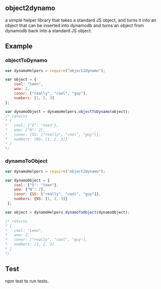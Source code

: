 ## object2dynamo

a simple helper library that takes a standard JS object, and turns it into an object that can be inserted into dynamodb and turns an object from dynamodb back into a standard JS object. 

## Example

### objectToDynamo

```js
var dynamoHelpers = require("object2dynamo");

var object = {
	cool: "teen",
	wow: 2,
	conor: ["really", "cool", "guy"],
	numbers: [1, 2, 3]
};

var dynamoObject = dynamoHelpers.objectToDynamo(object); 
/* returns
* {
*	cool: {"S": "teen"},
*	wow: {"N": 2},
*	conor: {SS: ["really", "cool", "guy"]},
*	numbers: {NS: [1, 2, 3]}
* }
*/

```

### dynamoToObject

```js
var dynamoHelpers = require("object2dynamo");

var dynamoObject = {
	cool: {"S": "teen"},
	wow: {"N": 2},
	conor: {SS: ["really", "cool", "guy"]},
	numbers: {NS: [1, 2, 3]}
 };

var object = dynamoHelpers.dynamoToObject(dynamoObject);

/* returns 
* {
*	cool: "teen",
*	wow: 2,
*	conor: ["really", "cool", "guy"],
*	numbers: [1, 2, 3]
* }
*/
```

## Test 

npm test to run tests.



